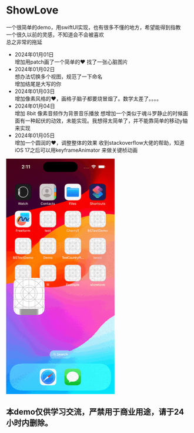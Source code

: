 # ShowLove

一个很简单的demo，用swiftUI实现，也有很多不懂的地方，希望能得到指教    
一个很久以前的灵感，不知道会不会被喜欢    
总之非常的拖延

- 2024年01月01日    
    增加用patch画了一个简单的❤️ 
    找了一张心脏图片
- 2024年01月02日    
    想办法切换多个视图，规范了一下命名  
    增加结尾是大写的你
- 2024年01月03日    
    增加像素风格的❤️，画格子脑子都要烧冒烟了。数学太差了。。。。
- 2024年01月04日    
    增加 8bit 像素音频作为背景音乐播放
    想增加一个类似于魂斗罗静止的时候画面有一种起伏的动效，未能实现。我想得太简单了，并不能靠简单的移动y轴来实现  
- 2024年01月05日    
    增加一个圆润的❤️，调整整体的效果
    收到stackoverflow大佬的帮助，知道iOS 17之后可以用keyframeAnimator 来做关键桢动画

![img](https://github.com/SPGbayonet/showLove/blob/main/Simulator%20Screen%20Recording%20-%20iPhone%2015%20-%202024-01-05%20at%2014.11.54.gif?raw=true)











## 本demo仅供学习交流，严禁用于商业用途，请于24小时内删除。



